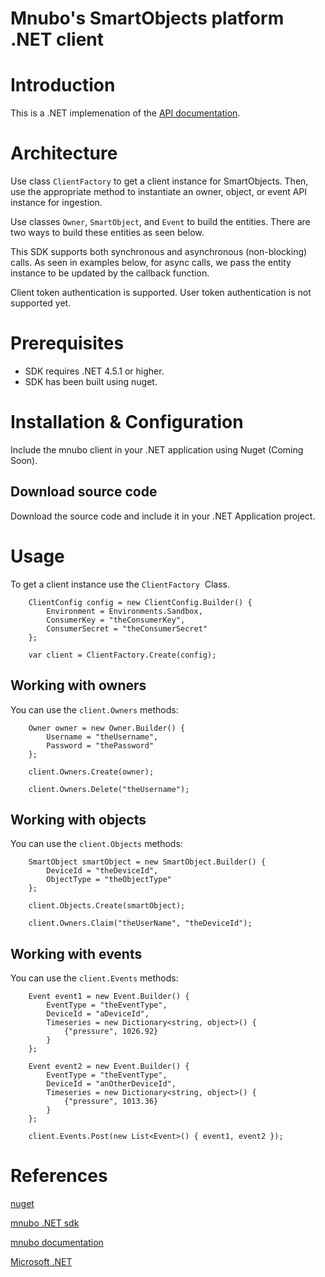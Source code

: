 # Mnubo's SmartObjects platform .NET client

Introduction
============

This is a .NET implemenation of the [API documentation](https://sop.mtl.mnubo.com/apps/doc/?i=t).

Architecture
============

Use class `ClientFactory` to get a client instance for SmartObjects.  Then, use the appropriate method to instantiate an owner, object, or event API instance for ingestion.

Use classes `Owner`, `SmartObject`, and `Event` to build the entities. There are two ways to build these entities as seen below.

This SDK supports both synchronous and asynchronous (non-blocking) calls. As seen in examples below, for async calls, we pass the entity instance to be updated by the callback function.

Client token authentication is supported. User token authentication is not supported yet.

Prerequisites
=============

- SDK requires .NET 4.5.1 or higher.
- SDK has been built using nuget.

Installation & Configuration
============================

Include the mnubo client in your .NET application using Nuget (Coming Soon).

Download source code
---------------------

Download the source code and include it in your .NET Application project.

Usage
=====

To get a client instance use the `ClientFactory`  Class. 

```
    ClientConfig config = new ClientConfig.Builder() {
        Environment = Environments.Sandbox,
        ConsumerKey = "theConsumerKey",
        ConsumerSecret = "theConsumerSecret"
    };

    var client = ClientFactory.Create(config);
```

Working with owners
-------------------

You can use the `client.Owners` methods:

```
    Owner owner = new Owner.Builder() {
        Username = "theUsername",
        Password = "thePassword"
    };

    client.Owners.Create(owner);

    client.Owners.Delete("theUsername");
```

Working with objects
--------------------

You can use the `client.Objects` methods:

```
    SmartObject smartObject = new SmartObject.Builder() {
        DeviceId = "theDeviceId",
        ObjectType = "theObjectType"
    };

    client.Objects.Create(smartObject);

    client.Owners.Claim("theUserName", "theDeviceId");
```

Working with events
-------------------

You can use the `client.Events` methods:

```
    Event event1 = new Event.Builder() {
        EventType = "theEventType",
        DeviceId = "aDeviceId",
        Timeseries = new Dictionary<string, object>() {
            {"pressure", 1026.92}
        }
    };

    Event event2 = new Event.Builder() {
        EventType = "theEventType",
        DeviceId = "anOtherDeviceId",
        Timeseries = new Dictionary<string, object>() {
            {"pressure", 1013.36}
        }
    };

    client.Events.Post(new List<Event>() { event1, event2 });
```

References
==========

[nuget](https://www.nuget.org/)

[mnubo .NET sdk](http://git-lab1.mtl.mnubo.com/mauro/mnubo-dotnet-sdk/)

[mnubo documentation](https://sop.mtl.mnubo.com/apps/doc/?i=t)

[Microsoft .NET](https://www.microsoft.com/net/default.aspx)

